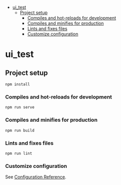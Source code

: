 <!-- START doctoc generated TOC please keep comment here to allow auto update -->
<!-- DON'T EDIT THIS SECTION, INSTEAD RE-RUN doctoc TO UPDATE -->

- [ui_test](#ui_test)
  - [Project setup](#project-setup)
    - [Compiles and hot-reloads for development](#compiles-and-hot-reloads-for-development)
    - [Compiles and minifies for production](#compiles-and-minifies-for-production)
    - [Lints and fixes files](#lints-and-fixes-files)
    - [Customize configuration](#customize-configuration)

<!-- END doctoc generated TOC please keep comment here to allow auto update -->

# ui_test

## Project setup
```
npm install
```

### Compiles and hot-reloads for development
```
npm run serve
```

### Compiles and minifies for production
```
npm run build
```

### Lints and fixes files
```
npm run lint
```

### Customize configuration
See [Configuration Reference](https://cli.vuejs.org/config/).
